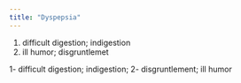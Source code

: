 ```yaml
---
title: "Dyspepsia"
---
```

1. difficult digestion; indigestion
2. ill humor; disgruntlemet

1- difficult digestion; indigestion; 2- disgruntlement; ill humor

